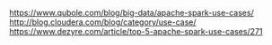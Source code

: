 https://www.qubole.com/blog/big-data/apache-spark-use-cases/
http://blog.cloudera.com/blog/category/use-case/
https://www.dezyre.com/article/top-5-apache-spark-use-cases/271
